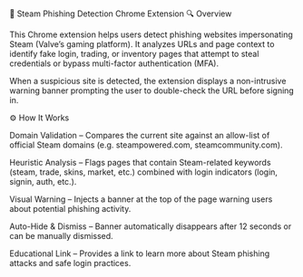 🧠 Steam Phishing Detection Chrome Extension
🔍 Overview

This Chrome extension helps users detect phishing websites impersonating Steam (Valve’s gaming platform).
It analyzes URLs and page context to identify fake login, trading, or inventory pages that attempt to steal credentials or bypass multi-factor authentication (MFA).

When a suspicious site is detected, the extension displays a non-intrusive warning banner prompting the user to double-check the URL before signing in.

⚙️ How It Works

Domain Validation – Compares the current site against an allow-list of official Steam domains (e.g. steampowered.com, steamcommunity.com).

Heuristic Analysis – Flags pages that contain Steam-related keywords (steam, trade, skins, market, etc.) combined with login indicators (login, signin, auth, etc.).

Visual Warning – Injects a banner at the top of the page warning users about potential phishing activity.

Auto-Hide & Dismiss – Banner automatically disappears after 12 seconds or can be manually dismissed.

Educational Link – Provides a link to learn more about Steam phishing attacks and safe login practices.
